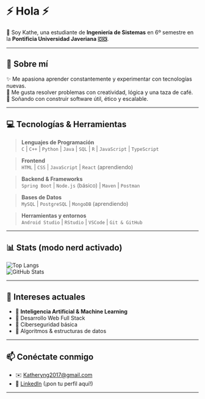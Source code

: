 # ⚡ Hola ⚡

👋 Soy Kathe, una estudiante de **Ingeniería de Sistemas** en 6º semestre en la **Pontificia Universidad Javeriana 🇨🇴**.

---

## 🧠 Sobre mí

✨ Me apasiona aprender constantemente y experimentar con tecnologías nuevas.  
🧩 Me gusta resolver problemas con creatividad, lógica y una taza de café.  
🚀 Soñando con construir software útil, ético y escalable.

---

## 💻 Tecnologías & Herramientas

> **Lenguajes de Programación**  
`C` | `C++` | `Python` | `Java` | `SQL` | `R` | `JavaScript` | `TypeScript`

> **Frontend**  
`HTML` | `CSS` | `JavaScript` | `React` (aprendiendo)  

> **Backend & Frameworks**  
`Spring Boot` | `Node.js` (básico) | `Maven` | `Postman`  

> **Bases de Datos**  
`MySQL` | `PostgreSQL` | `MongoDB` (aprendiendo)

> **Herramientas y entornos**  
`Android Studio` | `RStudio` | `VSCode` | `Git & GitHub`  

---

## 📊 Stats (modo nerd activado)

![Top Langs](https://github-readme-stats.vercel.app/api/top-langs/?username=KillerZeus666&layout=compact&theme=radical)  
![GitHub Stats](https://github-readme-stats.vercel.app/api?username=KillerZeus666&show_icons=true&theme=tokyonight)

---

## 🎯 Intereses actuales

- 🤖 **Inteligencia Artificial & Machine Learning**  
- 🌱 Desarrollo Web Full Stack  
- 🔐 Ciberseguridad básica  
- 🧩 Algoritmos & estructuras de datos  

---

## 📫 Conéctate conmigo

- ✉️ Katheryng2017@gmail.com
- 🔗 [LinkedIn](https://www.linkedin.com) (¡pon tu perfil aquí!)  


---


